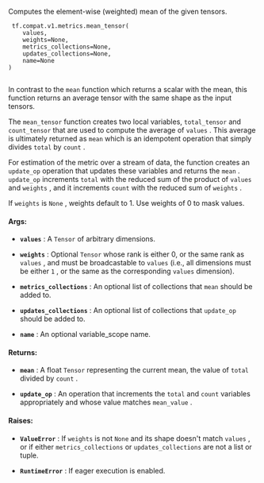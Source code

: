 Computes the element-wise (weighted) mean of the given tensors.



```
 tf.compat.v1.metrics.mean_tensor(
    values,
    weights=None,
    metrics_collections=None,
    updates_collections=None,
    name=None
)
 
```

In contrast to the  `mean`  function which returns a scalar with the
mean,  this function returns an average tensor with the same shape as the
input tensors.

The  `mean_tensor`  function creates two local variables,
 `total_tensor`  and  `count_tensor`  that are used to compute the average of
 `values` . This average is ultimately returned as  `mean`  which is an idempotent
operation that simply divides  `total`  by  `count` .

For estimation of the metric over a stream of data, the function creates an
 `update_op`  operation that updates these variables and returns the  `mean` .
 `update_op`  increments  `total`  with the reduced sum of the product of  `values` 
and  `weights` , and it increments  `count`  with the reduced sum of  `weights` .

If  `weights`  is  `None` , weights default to 1. Use weights of 0 to mask values.



#### Args:

- **`values`** : A  `Tensor`  of arbitrary dimensions.

- **`weights`** : Optional  `Tensor`  whose rank is either 0, or the same rank as
 `values` , and must be broadcastable to  `values`  (i.e., all dimensions must
be either  `1` , or the same as the corresponding  `values`  dimension).

- **`metrics_collections`** : An optional list of collections that  `mean` 
should be added to.

- **`updates_collections`** : An optional list of collections that  `update_op` 
should be added to.

- **`name`** : An optional variable_scope name.



#### Returns:

- **`mean`** : A float  `Tensor`  representing the current mean, the value of  `total` 
divided by  `count` .

- **`update_op`** : An operation that increments the  `total`  and  `count`  variables
appropriately and whose value matches  `mean_value` .



#### Raises:

- **`ValueError`** : If  `weights`  is not  `None`  and its shape doesn't match  `values` ,
or if either  `metrics_collections`  or  `updates_collections`  are not a list
or tuple.

- **`RuntimeError`** : If eager execution is enabled.

